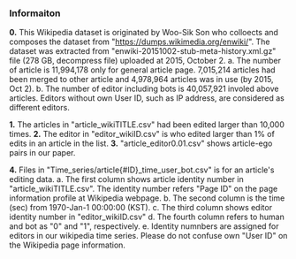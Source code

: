 ### Informaiton ###
**0.** This Wikipedia dataset is originated by Woo-Sik Son who colloects and composes the dataset from "https://dumps.wikimedia.org/enwiki/".
The dataset was extracted from "enwiki-20151002-stub-meta-history.xml.gz" file (278 GB, decompress file) uploaded at 2015, October 2.
a. The number of article is 11,994,178 only for general article page.
7,015,214 articles had been merged to other article and 4,978,964 articles was in use (by 2015, Oct 2).
b. The number of editor including bots is 40,057,921 involed above articles.
Editors without own User ID, such as IP address, are considered as different editors.

**1.** The articles in "article_wikiTITLE.csv" had been edited larger than 10,000 times.
**2.** The editor in "editor_wikiID.csv" is who edited larger than 1% of edits in an article in the list.
**3.** "article_editor0.01.csv" shows article-ego pairs in our paper.

**4.** Files in "Time_series/article{\#ID}_time_user_bot.csv" is for an article's editing data.
a. The first column shows article identity number in "article_wikiTITLE.csv". The identity number refers "Page ID" on the page information profile at Wikipedia webpage.
b. The second column is the time (sec) from 1970-Jan-1 00:00:00 (KST). 
c. The third column shows editor identity number in "editor_wikiID.csv"
d. The fourth column refers to human and bot as "0" and "1", respectively.
e. Identity numnbers are assigned for editors in our wikipedia time series. Please do not confuse own "User ID" on the Wikipedia page information.
